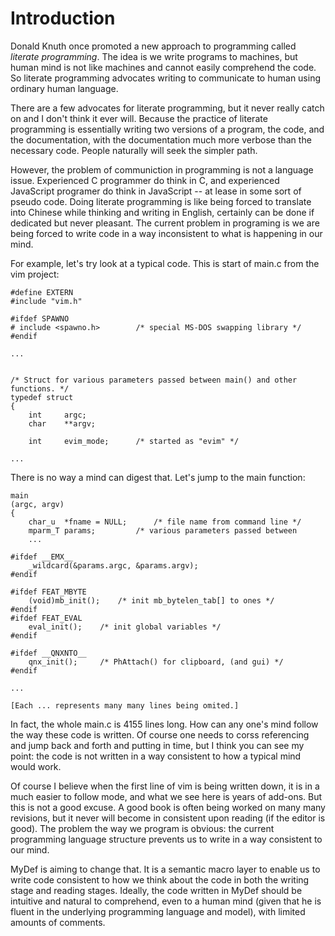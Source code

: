 Introduction
=======

Donald Knuth once promoted a new approach to programming called *literate programming*. The idea is we write programs to machines, but human mind is not like machines and cannot easily comprehend the code. So literate programming advocates writing to communicate to human using ordinary human language. 

There are a few advocates for literate programming, but it never really catch on and I don't think it ever will. Because the practice of literate programming is essentially writing two versions of a program, the code, and the documentation, with the documentation much more verbose than the necessary code. People naturally will seek the simpler path.

However, the problem of communiction in programming is not a language issue. Experienced C programmer do think in C, and experienced JavaScript programer do think in JavaScript -- at lease in some sort of pseudo code. Doing literate programming is like being forced to translate into Chinese while thinking and writing in English, certainly can be done if dedicated but never pleasant. The current problem in programing is we are being forced to write code in a way inconsistent to what is happening in our mind. 

For example, let's try look at a typical code. This is start of main.c from the vim project:
```
#define EXTERN
#include "vim.h"

#ifdef SPAWNO
# include <spawno.h>		/* special MS-DOS swapping library */
#endif

...


/* Struct for various parameters passed between main() and other functions. */
typedef struct
{
    int		argc;
    char	**argv;

    int		evim_mode;		/* started as "evim" */

...

```
There is no way a mind can digest that. Let's jump to the main function:
```
main
(argc, argv)
{
    char_u	*fname = NULL;		/* file name from command line */
    mparm_T	params;			/* various parameters passed between
    ...

#ifdef __EMX__
    _wildcard(&params.argc, &params.argv);
#endif

#ifdef FEAT_MBYTE
    (void)mb_init();	/* init mb_bytelen_tab[] to ones */
#endif
#ifdef FEAT_EVAL
    eval_init();	/* init global variables */
#endif

#ifdef __QNXNTO__
    qnx_init();		/* PhAttach() for clipboard, (and gui) */
#endif

...

[Each ... represents many many lines being omited.]
```
In fact, the whole main.c is 4155 lines long. How can any one's mind follow the way these code is written. Of course one needs to corss referencing and jump back and forth and putting in time, but I think you can see my point: the code is not written in a way consistent to how a typical mind would work.

Of course I believe when the first line of vim is being written down, it is in a much easier to follow mode, and what we see here is years of add-ons. But this is not a good excuse. A good book is often being worked on many many revisions, but it never will become in consistent upon reading (if the editor is good). The problem the way we program is obvious: the current programming language structure prevents us to write in a way consistent to our mind. 

MyDef is aiming to change that. It is a semantic macro layer to enable us to write code consistent to how we think about the code in both the writing stage and reading stages. Ideally, the code written in MyDef should be intuitive and natural to comprehend, even to a human mind (given that he is fluent in the underlying programming language and model), with limited amounts of comments.


